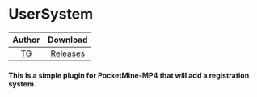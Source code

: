 # UserSystem

| Author | Download |
|:--:|:--:|
|[TG](https://t.me/layton_24)|[Releases](https://github.com/Layton-L/UserSystem/releases)|

#### This is a simple plugin for PocketMine-MP4 that will add a registration system.
